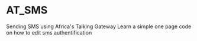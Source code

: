 # AT_SMS
Sending SMS using Africa's Talking Gateway
Learn a simple one page code on how to edit sms authentification
